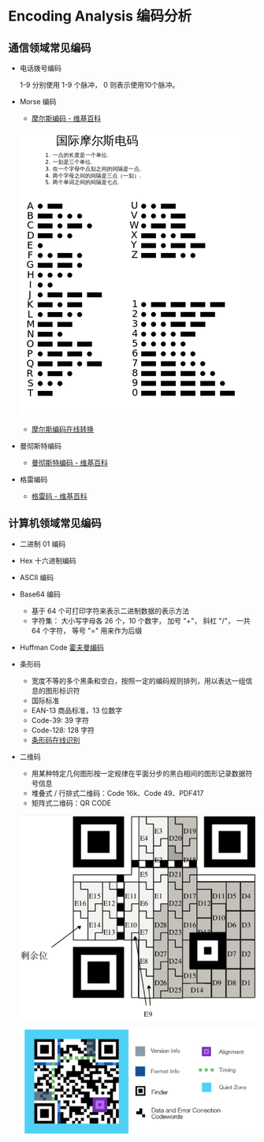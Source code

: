 # Encoding Analysis 编码分析

## 通信领域常见编码

* 电话拨号编码

  1-9 分别使用 1-9 个脉冲， 0 则表示使用10个脉冲。

* Morse 编码

  * [摩尔斯编码 - 维基百科](https://zh.wikipedia.org/wiki/%E6%91%A9%E5%B0%94%E6%96%AF%E7%94%B5%E7%A0%81)

  ![摩尔斯电码](images/encode-morse.jpg)

  * [摩尔斯编码在线转换](http://www.zhongguosou.com/zonghe/moErSiCodeConverter.aspx)

* 曼彻斯特编码

  * [曼彻斯特编码 - 维基百科](https://zh.wikipedia.org/wiki/%E6%9B%BC%E5%BD%BB%E6%96%AF%E7%89%B9%E7%BC%96%E7%A0%81)

* 格雷编码

  * [格雷码 - 维基百科](https://zh.wikipedia.org/wiki/%E6%A0%BC%E9%9B%B7%E7%A0%81)

## 计算机领域常见编码

* 二进制 01 编码

* Hex 十六进制编码

* ASCII 编码

* Base64 编码

  * 基于 64 个可打印字符来表示二进制数据的表示方法
  * 字符集： 大小写字母各 26 个，10 个数字， 加号 "+"， 斜杠 "/"， 一共 64 个字符， 等号 "=" 用来作为后缀

* Huffman Code [霍夫曼编码](https://zh.wikipedia.org/wiki/%E9%9C%8D%E5%A4%AB%E6%9B%BC%E7%BC%96%E7%A0%81)

* 条形码

  * 宽度不等的多个黑条和空白，按照一定的编码规则排列，用以表达一组信息的图形标识符
  * 国际标准
  * EAN-13 商品标准，13 位数字
  * Code-39: 39 字符
  * Code-128: 128 字符
  * [条形码在线识别](https://online-barcode-reader.inliteresearch.com/)

* 二维码

  * 用某种特定几何图形按一定规律在平面分步的黑白相间的图形记录数据符号信息
  * 堆叠式 / 行排式二维码：Code 16k、Code 49、PDF417
  * 矩阵式二维码：QR CODE

  ![二维码](images/encode-qr1.jpg)

  ![二维码区块示意](images/encode-qr2.jpg)

  ​